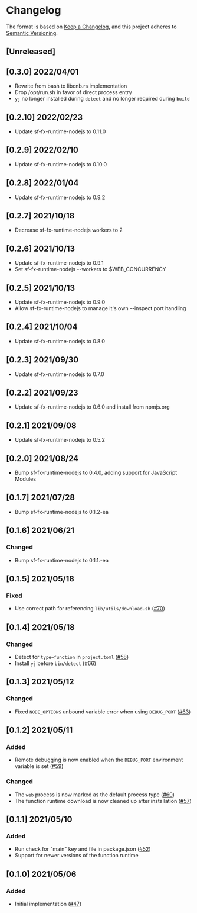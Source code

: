 # Changelog
The format is based on [Keep a Changelog](https://keepachangelog.com/en/1.0.0/),
and this project adheres to [Semantic Versioning](https://semver.org/spec/v2.0.0.html).

## [Unreleased]

## [0.3.0] 2022/04/01

- Rewrite from bash to libcnb.rs implementation
- Drop /opt/run.sh in favor of direct process entry
- `yj` no longer installed during `detect` and no longer required during `build`

## [0.2.10] 2022/02/23

- Update sf-fx-runtime-nodejs to 0.11.0

## [0.2.9] 2022/02/10

- Update sf-fx-runtime-nodejs to 0.10.0

## [0.2.8] 2022/01/04

- Update sf-fx-runtime-nodejs to 0.9.2

## [0.2.7] 2021/10/18

- Decrease sf-fx-runtime-nodejs workers to 2

## [0.2.6] 2021/10/13

- Update sf-fx-runtime-nodejs to 0.9.1
- Set sf-fx-runtime-nodejs --workers to $WEB_CONCURRENCY

## [0.2.5] 2021/10/13

- Update sf-fx-runtime-nodejs to 0.9.0
- Allow sf-fx-runtime-nodejs to manage it's own --inspect port handling

## [0.2.4] 2021/10/04

- Update sf-fx-runtime-nodejs to 0.8.0

## [0.2.3] 2021/09/30

- Update sf-fx-runtime-nodejs to 0.7.0

## [0.2.2] 2021/09/23

- Update sf-fx-runtime-nodejs to 0.6.0 and install from npmjs.org

## [0.2.1] 2021/09/08

- Update sf-fx-runtime-nodejs to 0.5.2

## [0.2.0] 2021/08/24

- Bump sf-fx-runtime-nodejs to 0.4.0, adding support for JavaScript Modules

## [0.1.7] 2021/07/28

- Bump sf-fx-runtime-nodejs to 0.1.2-ea

## [0.1.6] 2021/06/21
### Changed
- Bump sf-fx-runtime-nodejs to 0.1.1.-ea

## [0.1.5] 2021/05/18
### Fixed
- Use correct path for referencing `lib/utils/download.sh` ([#70](https://github.com/heroku/buildpacks-nodejs/pull/70))

## [0.1.4] 2021/05/18
### Changed
- Detect for `type=function` in `project.toml` ([#58](https://github.com/heroku/buildpacks-nodejs/pull/58))
- Install `yj` before `bin/detect` ([#66](https://github.com/heroku/buildpacks-nodejs/pull/66))

## [0.1.3] 2021/05/12
### Changed
- Fixed `NODE_OPTIONS` unbound variable error when using `DEBUG_PORT` ([#63](https://github.com/heroku/buildpacks-nodejs/pull/63))

## [0.1.2] 2021/05/11
### Added
- Remote debugging is now enabled when the `DEBUG_PORT` environment variable is set ([#59](https://github.com/heroku/buildpacks-nodejs/pull/59))

### Changed
- The `web` process is now marked as the default process type ([#60](https://github.com/heroku/buildpacks-nodejs/pull/60))
- The function runtime download is now cleaned up after installation ([#57](https://github.com/heroku/buildpacks-nodejs/pull/57))

## [0.1.1] 2021/05/10
### Added
- Run check for "main" key and file in package.json ([#52](https://github.com/heroku/buildpacks-nodejs/pull/52))
- Support for newer versions of the function runtime

## [0.1.0] 2021/05/06
### Added
- Initial implementation ([#47](https://github.com/heroku/buildpacks-node/pull/47))
